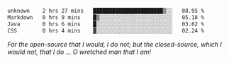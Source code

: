 <!--START_SECTION:waka-->

```txt
unknown    2 hrs 27 mins   ██████████████████████▒░░   88.95 %
Markdown   0 hrs 9 mins    █▒░░░░░░░░░░░░░░░░░░░░░░░   05.18 %
Java       0 hrs 6 mins    █░░░░░░░░░░░░░░░░░░░░░░░░   03.62 %
CSS        0 hrs 4 mins    ▓░░░░░░░░░░░░░░░░░░░░░░░░   02.24 %
```

<!--END_SECTION:waka-->

*For the open-source that I would, I do not; but the closed-source, which I would not, that I do ... O wretched man that I am!*
